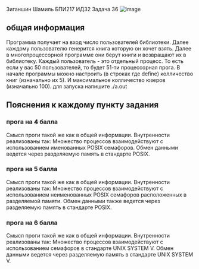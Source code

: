 Зиганшин Шамиль БПИ217
ИДЗ2
Задача 36
![image](https://user-images.githubusercontent.com/113286731/233860355-02428ad1-4f9d-49a5-bcf6-0174dc8c7af4.png)

## общая информация
Программа получает на вход число пользователей библиотеки. Далее каждому пользователю генерится книга которую он хочет взять. 
Далее в многопроцессорной программе они берут книги и возвращают их в библиотеку.
Каждый пользователь - это отдельный процесс.
То есть если у вас 50 пользователей, то будет 51-ти процессорная прога.
В начале программы можно настроить (в строках где define) колличество книг (изначально их 5). И максимальное колличество юзеров (изначально 100).
для запуска напишите
./a.out

## Пояснения к каждому пункту задания

### прога на 4 балла
Смысл проги такой же как в общей информации. Внутренности реализованы так:
Множество процессов взаимодействуют с использованием именованных POSIX семафоров. Обмен данными ведется через
разделяемую память в стандарте POSIX.

### прога на 5 балла
Смысл проги такой же как в общей информации. Внутренности реализованы так:
Множество процессов взаимодействуют с использованием неименованных POSIX семафоров расположенных в разделяемой
памяти. Обмен данными также ведется через разделяемую память в стандарте POSIX.

### прога на 6 балла
Смысл проги такой же как в общей информации. Внутренности реализованы так:
Множество процессов взаимодействуют с использованием семафоров в стандарте UNIX SYSTEM V.
Обмен данными ведется через разделяемую память в стандарте UNIX SYSTEM V.
